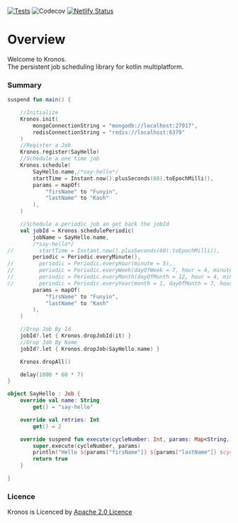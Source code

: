 [![Tests](https://github.com/funyin/Kronos/actions/workflows/test.yml/badge.svg)](https://github.com/funyin/Kronos/actions/workflows/test.yml) ![Codecov](https://img.shields.io/codecov/c/github/funyin/Kronos)
[![Netlify Status](https://api.netlify.com/api/v1/badges/e1f7938b-b7df-476c-a301-b3f60802b624/deploy-status)](https://app.netlify.com/sites/kronos-kdock/deploys)


# Overview

Welcome to Kronos.\
The persistent job scheduling library for kotlin multiplatform.


### Summary

```kotlin
suspend fun main() {

    //Initialize
    Kronos.init(
        mongoConnectionString = "mongodb://localhost:27017",
        redisConnectionString = "redis://localhost:6379"
    )
    //Register a Job
    Kronos.register(SayHello)
    //Schedule a one time job
    Kronos.schedule(
        SayHello.name,/*say-hello*/
        startTime = Instant.now().plusSeconds(60).toEpochMilli(),
        params = mapOf(
            "firsName" to "Funyin",
            "lastName" to "Kash"
        ),
    )

    //Schedule a periodic job an get back the jobId
    val jobId = Kronos.schedulePeriodic(
        jobName = SayHello.name,
        /*say-hello*/
//        startTime = Instant.now().plusSeconds(60).toEpochMilli(),
        periodic = Periodic.everyMinute(),
//        periodic = Periodic.everyHour(minute = 5),
//        periodic = Periodic.everyWeek(dayOfWeek = 7, hour = 4, minute = 2),
//        periodic = Periodic.everyMonth(dayOfMonth = 12, hour = 4, minute = 2),
//        periodic = Periodic.everyYear(month = 1, dayOfMonth = 7, hour = 4, minute = 2),
        params = mapOf(
            "firsName" to "Funyin",
            "lastName" to "Kash"
        ),
    )

    //Drop Job By Id
    jobId?.let { Kronos.dropJobId(it) }
    //Drop Job By Name
    jobId?.let { Kronos.dropJob(SayHello.name) }

    Kronos.dropAll()

    delay(1000 * 60 * 7)
}

object SayHello : Job {
    override val name: String
        get() = "say-hello"

    override val retries: Int
        get() = 2

    override suspend fun execute(cycleNumber: Int, params: Map<String, Any>): Boolean {
        super.execute(cycleNumber, params)
        println("Hello ${params["firsName"]} ${params["lastName"]} $cycleNumber")
        return true
    }

}
```

### Licence
Kronos is Licenced by [Apache 2.0 Licence](LICENSE.txt)